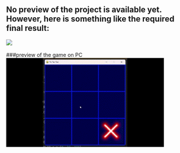 ## No preview of the project is available yet. However, here is something like the required final result:
![](game.gif)

###preview of the game on PC
![](xo.gif)
